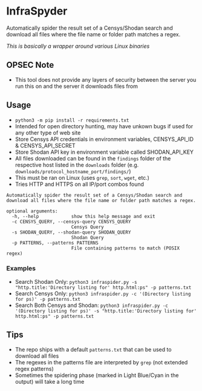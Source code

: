 # InfraSpyder

Automatically spider the result set of a Censys/Shodan search and download all files where the file name or folder path matches a regex.

*This is basically a wrapper around various Linux binaries*

## OPSEC Note

- This tool does not provide any layers of security between the server you run this on and the server it downloads files from

## Usage

- `python3 -m pip install -r requirements.txt`
- Intended for open directory hunting, may have unkown bugs if used for any other type of web site
- Store Censys API credentials in environment variables, CENSYS_API_ID & CENSYS_API_SECRET
- Store Shodan API key in environment variable called SHODAN_API_KEY
- All files downloaded can be found in the `findings` folder of the respective host listed in the `downloads` folder (e.g. `downloads/protocol_hostname_port/findings/`)
- This must be ran on Linux (uses `grep`, `sort`, `wget`, etc.)
- Tries HTTP and HTTPS on all IP/port combos found

```
Automatically spider the result set of a Censys/Shodan search and download all files where the file name or folder path matches a regex.

optional arguments:
  -h, --help            show this help message and exit
  -c CENSYS_QUERY, --censys-query CENSYS_QUERY
                        Censys Query
  -s SHODAN_QUERY, --shodan-query SHODAN_QUERY
                        Shodan Query
  -p PATTERNS, --patterns PATTERNS
                        File containing patterns to match (POSIX regex)
```

### Examples

- Search Shodan Only: `python3 infraspider.py -s "http.title:'Directory listing for' http.html:ps" -p patterns.txt`
- Search Censys Only: `python3 infraspider.py -c '(Directory listing for ps)' -p patterns.txt`
- Search Both Censys and Shodan: `python3 infraspider.py -c '(Directory listing for ps)' -s "http.title:'Directory listing for' http.html:ps" -p patterns.txt`

## Tips

- The repo ships with a default `patterns.txt` that can be used to download all files
- The regexes in the patterns file are interpreted by `grep` (not extended regex patterns)
- Sometimes the spidering phase (marked in Light Blue/Cyan in the output) will take a long time